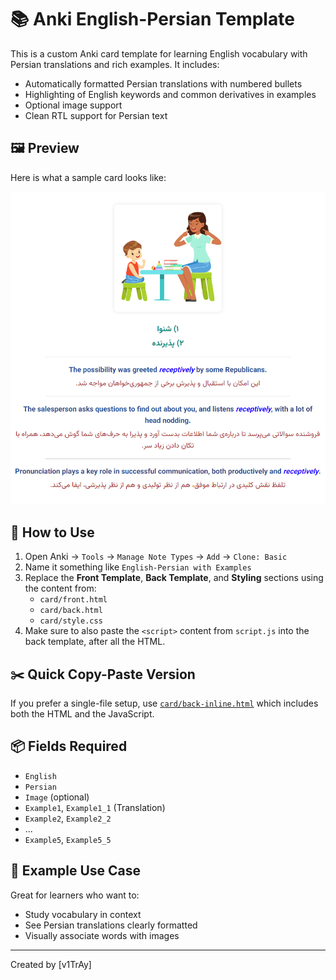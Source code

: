 # 📚 Anki English-Persian Template

This is a custom Anki card template for learning English vocabulary with Persian translations and rich examples. It includes:

- Automatically formatted Persian translations with numbered bullets
- Highlighting of English keywords and common derivatives in examples
- Optional image support
- Clean RTL support for Persian text

## 🖼 Preview

Here is what a sample card looks like:

![Card Preview](./assets/preview.png)

## 💾 How to Use

1. Open Anki → `Tools` → `Manage Note Types` → `Add` → `Clone: Basic`
2. Name it something like `English-Persian with Examples`
3. Replace the **Front Template**, **Back Template**, and **Styling** sections using the content from:
   - `card/front.html`
   - `card/back.html`
   - `card/style.css`
4. Make sure to also paste the `<script>` content from `script.js` into the back template, after all the HTML.

## ✂️ Quick Copy-Paste Version

If you prefer a single-file setup, use [`card/back-inline.html`](./card/back-inline.html) which includes both the HTML and the JavaScript.

## 📦 Fields Required

- `English`
- `Persian`
- `Image` (optional)
- `Example1`, `Example1_1` (Translation)
- `Example2`, `Example2_2`
- ...
- `Example5`, `Example5_5`

## 🧠 Example Use Case

Great for learners who want to:
- Study vocabulary in context
- See Persian translations clearly formatted
- Visually associate words with images

---

Created by [v1TrAy]

